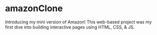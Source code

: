 # amazonClone
Introducing my mini version of Amazon! This web-based project was my first dive into building interactive pages using HTML, CSS, &amp; JS.

